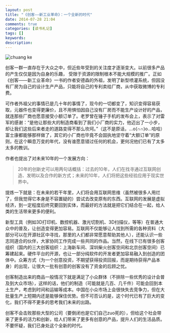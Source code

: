 ```yaml
---
layout: post
title: "《创客——新工业革命》：一个全新的时代"
date: 2014-07-28 21:04
comments: true
categories: [读书札记]
tags: []
keywords: 
description: 
---
```

![chuang ke](http://www.albuquerque-minimakerfaire.com/wp-content/uploads/2014/01/Maker-Faire-Eight-Year-Growth-Slide.001.jpg)

创客一群一直存在于大众之中，但近些年受到的关注度才逐渐变大。以前很多产品的产生仅仅是因为自身的乐趣， 受限于资源的限制根本不能大规模的推广。正如《创客——新工业革命》一书的作者安德森的外祖，发明了新型喷灌系统，但因没有厂房为自己的设计生产产品，只能将自己的专利卖给厂商，从中获取微博的专利费。

可作者外祖父的事情已是几十年的事情了，现今的一切都变了，知识变得容易获取，元器件也变得更廉价，且不用惧怕因自己没有厂房而不能生产设计好的产品，就连那些厂商也愿意接受小额订单了。老罗曾在锤子手机的发布会上，表示了对雷军的感谢：“是他让那些大的制造商看到了我们小厂商的实力，他迈出了一小步，却让我们这些后来者走的道路变得不那么坎坷。”（这不是原话，...o(∩∩)o...哈哈）富士康都能够那样做了，其它的小厂商也毕竟不会固执地坚守着“大额订单”的原则，在这个瞬息万变的年代，没有谁愿意错过任何的机会，更何况他们已有了太多太多的教训。

作者也提出了对未来10年的一个发展方向：

>20年的创新史可以用两句话概括：过去的10年，人们在找寻通过互联网创造、发明以及合作的新方式；未来的10年，人们将把这些经验应用于现实世界中。

提炼一下就是：在未来的若干年里，人们将会用互联网思维（虽然被很多人用烂了，但我觉得它本身是不容置疑的）尝试去改变原有的东西。互联网的发展是虚拟经济，到一定程度后终究要回到实体，而最好的方法就是把它们结合在一起，给人类的生活带来更多的便利。

<!--more-->
新型工具（例如3D打印机、数控机器、激光切割机、3D扫描仪，等等）在普通大众中的普及，让创造变得更加容易。互联网不仅能够让人找到所需的各种资料（大部分可以在开源社区中寻找，那里的人们都非常愿意帮助其他人），还能认识一些志同道合的伙伴，大家协同工作完成一些共同的作品。当然，在线下已有很多创客组织（国内的三大创客组织：上海新车间、深圳柴火创客空间和北京创客空间）已筹建起来。硬件平台的开源，也让一部分纯软件的开发者更加容易融入到创造的团体中。众筹方式（为一个创意投资，不期望获得投资回报，而是期待获得产品本身）的出现，让很大一批有创意的创客没有了资金的后顾之忧。

创客制造出来的商品一般情况下就是满足了小众群体（不排除一些优秀的设计会普及到大众市场），这样的话，他们的制造（可能就是几百、几千件）可能会回到本土生产，考虑到时间和运输等成本。中国在小众市场上会很快失去竞争力，但在大批量生产上短期内还是能够保住优势。但不可否认的是，这个时代已有了巨大的变化，我们不得不更多的思考我们未来的出路。

创客不会击败那些大型的公司（要倒闭也是它们自己zuo死的），但给这个社会带来了更多的活力和创新，给人们带来了更多有创意的产品，提升人们的生活品质。不要怀疑，我们已身处这个全新的时代。
